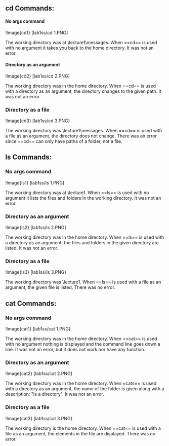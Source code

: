 ## cd Commands: 

#### **No args command**
!Image{cd1} [lab1ss/cd 1.PNG]

The working directory was at \lecture1\messages. When ==cd== is used with no argument it takes you back to the home directory. It was not an error.

#### **Directory as an argument**
!Image{cd2} [lab1ss/cd 2.PNG]

The working directory was in the home directory. When ==cd== is used with a directory as an argument, the directory changes to the given path. It was not an error.

### **Directory as a file** 
!Image{cd3} [lab1ss/cd 3.PNG}

The working directory was \lecture1\messages. When ==cd== is used with a file as an argument, the directory does not change. There was an error since ==cd== can only have paths of a folder, not a file. 


## ls Commands: 

### **No args command**
!Image{ls1} [lab1ss/ls 1.PNG]

The working directory was at \lecture1. When ==ls== is used with no argument it lists the files and folders in the working directory. It was not an error.

### **Directory as an argument**
!Image{ls2} [lab1ss/ls 2.PNG]

The working directory was in the home directory. When ==ls== is used with a directory as an argument, the files and folders in the given directory are listed. It was not an error.

### **Directory as a file** 
!Image{ls3} [lab1ss/ls 3.PNG}

The working directory was \lecture1. When ==ls== is used with a file as an argument, the given file is listed. There was no error. 


## cat Commands: 

### **No args command**
!Image{cat1} [lab1ss/cat 1.PNG]

The working directory was in the home directory. When ==cat== is used with no argument nothing is displayed and the command line goes down a line. It was not an error, but it does not work nor have any function.

### **Directory as an argument**
!Image{cat2} [lab1ss/cat 2.PNG]

The working directory was in the home directory. When =cats== is used with a directory as an argument, the name of the folder is given along with a description: "Is a directory". It was not an error.

### **Directory as a file** 
!Image{cat3} [lab1ss/cat 3.PNG}

The working directory is the home directory. When ==cat== is used with a file as an argument, the elements in the file are displayed. There was no error. 




